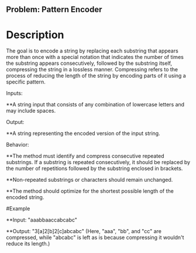 ## Problem: Pattern Encoder

# Description

The goal is to encode a string by replacing each substring that appears more than once with a special notation that indicates the number of times the substring appears consecutively, followed by the substring itself, compressing the string in a lossless manner. Compressing refers to the process of reducing the length of the string by encoding parts of it using a specific pattern.

Inputs:

**A string input that consists of any combination of lowercase letters and may include spaces.


Output:

**A string representing the encoded version of the input string.

Behavior:

**The method must identify and compress consecutive repeated substrings. If a substring is repeated consecutively, it should be replaced by the number of repetitions followed by the substring enclosed in brackets.

**Non-repeated substrings or characters should remain unchanged.

**The method should optimize for the shortest possible length of the encoded string.


#Example

**Input: "aaabbaaccabcabc"

**Output:  "3[a]2[b]2[c]abcabc" (Here, "aaa", "bb", and "cc" are compressed, while "abcabc" is left as is because compressing it wouldn't reduce its length.)
